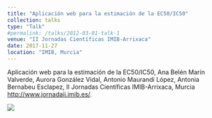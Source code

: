 ```yaml
---
title: "Aplicación web para la estimación de la EC50/IC50"
collection: talks
type: "Talk"
#permalink: /talks/2012-03-01-talk-1
venue: "II Jornadas Científicas IMIB-Arrixaca"
date: 2017-11-27
location: "IMIB, Murcia"
---
```


Aplicación web para la estimación de la EC50/IC50, Ana Belén Marín Valverde, Aurora González Vidal, Antonio Maurandi López, Antonia Bernabeu Esclapez, II Jornadas Científicas IMIB-Arrixaca, Murcia <http://www.jornadaii.imib.es/>.


[![](https://amaurandi.github.io/files/saic50-Poster-imib2017.png)](https://amaurandi.github.io/files/saic50-Poster-imib2017.pdf)


